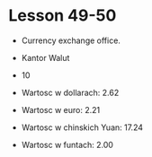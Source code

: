# Lesson 49-50
- Currency exchange office.

- Kantor Walut
- 10
- Wartosc w dollarach: 2.62
- Wartosc w euro: 2.21
- Wartosc w chinskich Yuan: 17.24
- Wartosc w funtach: 2.00